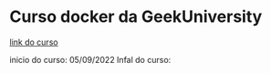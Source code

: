 # Curso docker da GeekUniversity

[link do curso](https://www.udemy.com/course/docker-essencial-para-o-desenvolvedor/?referralCode=4180ED98E508AEAAE5FF)

inicio do curso: 05/09/2022
Infal do curso: